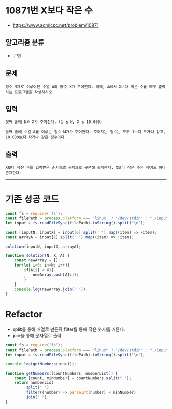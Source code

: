 # 10871번 X보다 작은 수 
- https://www.acmicpc.net/problem/10871
## 알고리즘 분류
- 구현
## 문제
    정수 N개로 이루어진 수열 A와 정수 X가 주어진다. 이때, A에서 X보다 작은 수를 모두 출력하는 프로그램을 작성하시오.

## 입력
    첫째 줄에 N과 X가 주어진다. (1 ≤ N, X ≤ 10,000)

    둘째 줄에 수열 A를 이루는 정수 N개가 주어진다. 주어지는 정수는 모두 1보다 크거나 같고, 10,000보다 작거나 같은 정수이다.
## 출력
    X보다 작은 수를 입력받은 순서대로 공백으로 구분해 출력한다. X보다 작은 수는 적어도 하나 존재한다.
---
# 기존 성공 코드
```javascript
const fs = require('fs');
const filePath = process.platform === 'linux' ? '/dev/stdin' : './input.txt';
let input = fs.readFileSync(filePath).toString().split('\n');

const [inputN, inputX] = input[0].split(' ').map((item) => +item);
const arrayA = input[1].split(' ').map((item) => +item);

solution(inputN, inputX, arrayA);

function solution(N, X, A) {
    const newArray = [];
    for(let i=0; i<=N; i++){
        if(A[i] < X){
            newArray.push(A[i]);
        }
    }
    console.log(newArray.join(' '));
}
```
# Refactor
- split을 통해 배열로 만든뒤 filter를 통해 작은 숫자를 거른다.
- join을 통해 문자열로 출력
```javascript
const fs = require("fs");
const filePath = process.platform === "linux" ? "/dev/stdin" : "./input.txt";
let input = fs.readFileSync(filePath).toString().split("\n");

console.log(getNumbers(input));

function getNumbers([countNumbers, numberList]) {
    const [count, minNumber] = countNumbers.split(" ");
    return numberList
        .split(" ")
        .filter((number) => parseInt(number) < minNumber)
        .join(" ");
}
```